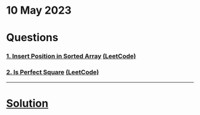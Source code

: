 # 10 May 2023

# Questions

### [1. Insert Position in Sorted Array](https://workat.tech/problem-solving/practice/insert-position-in-sorted-array) [(LeetCode)](https://leetcode.com/problems/search-insert-position/)

### [2. Is Perfect Square](https://workat.tech/problem-solving/practice/is-perfect-square) [(LeetCode)](https://leetcode.com/problems/search-insert-position/)

---
# [Solution](solution.md)